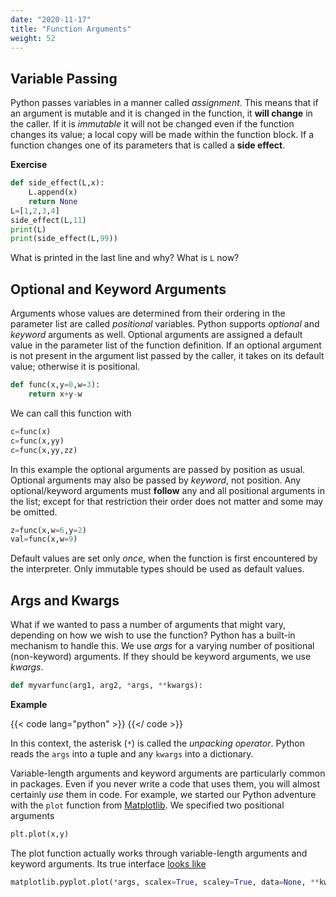 ```yaml
---
date: "2020-11-17"
title: "Function Arguments"
weight: 52
---
```


## Variable Passing

Python passes variables in a manner called _assignment_. This means that if an argument is mutable and it is changed in the function, it __will change__ in the caller.  If it is _immutable_ it will not be changed even if the function changes its value; a local copy will be made within the function block.  If a function changes one of its parameters that is called a __side effect__.

**Exercise**

```python
def side_effect(L,x):
    L.append(x)
    return None
L=[1,2,3,4]
side_effect(L,11)
print(L)
print(side_effect(L,99))
```
What is printed in the last line and why?  What is `L` now?

## Optional and Keyword Arguments

Arguments whose values are determined from their ordering in the parameter list are called _positional_ variables.  Python supports _optional_ and _keyword_ arguments as well.  Optional arguments are assigned a default value in the parameter list of the function definition.  If an optional argument is not present in the argument list passed by the caller, it takes on its default value; otherwise it is positional.

```python
def func(x,y=0,w=3):
    return x+y-w
```

We can call this function with

```python
c=func(x)
c=func(x,yy)
c=func(x,yy,zz)
```

In this example the optional arguments are passed by position as usual.  Optional arguments may also be passed by _keyword_, not position.  Any optional/keyword arguments must __follow__ any and all positional arguments in the list; except for that restriction their order does not matter and some may be omitted.

```python
z=func(x,w=6,y=2)
val=func(x,w=9)
```

Default values are set only _once_, when the function is first encountered by the interpreter.  Only immutable types should be used as default values.

## Args and Kwargs

What if we wanted to pass a number of arguments that might vary, depending on how we wish to use the function?  Python has a built-in mechanism to handle this.  We use _args_ for a varying number of positional (non-keyword) arguments.  If they should be keyword arguments, we use _kwargs_.

```python
def myvarfunc(arg1, arg2, *args, **kwargs):
```

**Example**

{{< code lang="python" >}}
    [](/content/courses/python-introduction/code/scripts/args_kwargs.py)
{{</ code >}}

In this context, the asterisk (`*`) is called the _unpacking operator_. Python reads the `args` into a tuple and any `kwargs` into a dictionary.

Variable-length arguments and keyword arguments are particularly common in packages.  Even if you never write a code that uses them, you will almost certainly _use_ them in code. For example, we started our Python adventure with the `plot` function from [Matplotlib](matplotlib).  We specified two positional arguments
```python
plt.plot(x,y)
```
The plot function actually works through variable-length arguments and keyword arguments. Its true interface [looks like](https://matplotlib.org/stable/api/_as_gen/matplotlib.pyplot.plot.html)
```python
matplotlib.pyplot.plot(*args, scalex=True, scaley=True, data=None, **kwargs)
```
